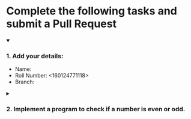 # Complete the following tasks and submit a Pull Request
<details open>
<summary><h3>1. Add your details: </h3></summary>
<ul>
  <li> Name: <koushik>
  <li> Roll Number: <160124771118>
  <li> Branch: <aI&DS>
</ul>
</details>
<details>
<summary><h3> 2. Implement a program to check if a number is even or odd. </h3></summary>
<ul>
  <li> Create a new file in the repository and add your code. </li>
  <li> Use any programming language of your choice. </li>
</ul>
</details>
